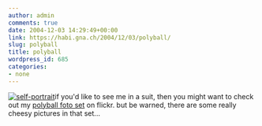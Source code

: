 ```yaml
---
author: admin
comments: true
date: 2004-12-03 14:29:49+00:00
link: https://habi.gna.ch/2004/12/03/polyball/
slug: polyball
title: polyball
wordpress_id: 685
categories:
- none
---
```



[![self-portrait](http://photos2.flickr.com/1885190_45c7426cd4_t.jpg)](http://photos2.flickr.com/1885190_45c7426cd4.jpg)if you'd like to see me in a suit, then you might want to check out my [polyball foto set](https://www.flickr.com/photos/habi/sets/44879/) on flickr. but be warned, there are some really cheesy pictures in that set...

